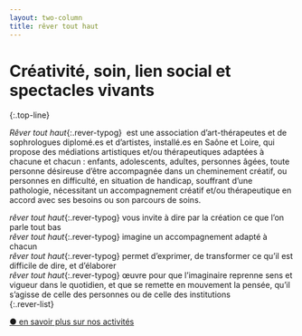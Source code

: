 ```yaml
---
layout: two-column
title: rêver tout haut
---
```

# Créativité, soin, lien social et spectacles vivants
{:.top-line}

<!-- ### Médiations et accompagnements thérapeutiques et créatifs adaptés aux personnes et aux institutions -->



*Rêver tout haut*{:.rever-typog}  est une association d’art-thérapeutes et de sophrologues diplomé.es et d’artistes, installé.es en Saône et Loire, qui propose des médiations artistiques et/ou thérapeutiques adaptées à chacune et chacun : enfants, adolescents, adultes, personnes âgées, toute personne désireuse d’être accompagnée dans un cheminement créatif, ou personnes en difficulté, en situation de handicap, souffrant d’une pathologie, nécessitant un accompagnement créatif et/ou thérapeutique en accord avec ses besoins ou son parcours de soins.

*rêver tout haut*{:.rever-typog} vous invite à  dire par la création ce que l’on parle tout bas  
*rêver tout haut*{:.rever-typog} imagine un accompagnement adapté à chacun  
*rêver tout haut*{:.rever-typog} permet d’exprimer, de transformer ce qu’il est difficile de dire, et d’élaborer  
*rêver tout haut*{:.rever-typog} œuvre pour que l’imaginaire reprenne sens et vigueur dans le quotidien, et que se remette en mouvement la pensée, qu’il s’agisse de celle des personnes ou de celle des institutions  
{:.rever-list}

<!-- <div class="tab">
<input id="tab-one" type="checkbox" name="tabs">
      <label for="tab-one">Nos activités</label>
      <div class="tab-content">
        <p><span class="rever-typog">Rêver tout haut</span> accompagne des personnes à domicile ou en cabinet, intervient dans le cadre de structures médico-sociales, et conçoit et anime des médiations adaptées aux spécificités institutionnelles, aux problématiques qu’elles accompagnent et aux nécessités du territoire sur lequel elles sont installées.</p>  

<p>Ecriture, dessin, collage, terre, expression du corps, exploration de son intériorité, musique, chansons, fabrication d’objets insolites, détournement d’objets de tous les jours, théâtre, travail de la voix, vidéo, photographie, sont les médiations proposées, sachant que Rêver tout haut, comme son nom l’indique, continue d’inventer des médiations singulières, toujours adaptées et réadaptées en fonction de la particularité des personnes et des structures, et de leur rythme.</p> 

<p>Individuelles ou groupales, en séances ponctuelles, régulières ou sous forme de stages, les médiations proposées peuvent être complémentaires et animées par plusieurs intervenant.es qui ont dans l’idée de créer des passerelles entre elles, afin d’offrir aux personnes accompagnées, l’environnement le plus créatif, le plus ouvert et le plus judicieux possible. Le travail en équipe, la concertation et le dialogue sont des valeurs de notre association.</p>  

<p><span class="rever-typog">Rêver tout haut</span> est aussi un espace d’échanges et de paroles de praticiens de la médiation, qui mettent en commun leurs idées, leur énergie afin de constamment nourrir et remettre en mouvement leurs pratiques, leurs actions, leurs concepts, et leurs méthodes.</p>
<p><span class="rever-typog">Rêver tout haut</span> se rêve, se projette et se pense comme un laboratoire d’idées nouvelles, d’expériences artistiques et thérapeutiques transversales, une mise en commun de pratiques toujours en mouvement et en questionnement, une entreprise concrète de transformation des personnes et des institutions, animée par la conscience des problématiques humaines contemporaines. Enfin, <span class="rever-typog">Rêver tout haut</span> mise sur l’imaginaire fécond des individus, des institutions, et des professionnels du soin.</p>
  </div>
</div> -->
<div class="savoir-plus"><a href="nos-activites">● en savoir plus sur nos activités</a></div>


<!-- <div class="tab">
<input id="tab-two" type="checkbox" name="tabs">
      <label for="tab-two">Pour qui ?</label>
      <div class="tab-content">
        <p>Nos ateliers sont ouverts à toutes et à tous. Chaque personne, de tout âge, ou chaque groupe désireux de faire appel à sa créativité, de tenter quelque chose qui le sorte du quotidien et le fasse voyager dans un univers artistique, qui lui fasse expérimenter une autre façon d’être, de voir le monde, d’être ensemble est bienvenu. </p>

<p>Comme nous travaillons régulièrement à partir de faits sociaux, ou problématiques de santé, nous pouvons aussi nous adapter et proposer des ateliers qui soient sensibles à certains publics comme : 
<ul>
<li>les bébés et leurs parents en difficultés de liens précoces</li>
<li>les enfants (en rupture familiale, enfants placés en famille d’accueil ou en foyer, enfants souffrant de troubles du comportement...)</li>
<li>les adolescents (troubles alimentaires, échec scolaire, début de la vie sexuelle et de la prise d’autonomie...)</li>
<li>les adultes (en conflits familiaux ou professionnels, souffrant de burn out- victimes de violences, en demande d’asile et de statut de réfugiée...)</li>
<li>femmes enceintes et leur entourage (questionnement autour de la parentalité, de la grand-parentalité, parcours d’adoption, de PMA, de traitement de la stérilité, annonce d’un handicap...)</li>
<li>les personnes âgées (stimulation des capacités cognitives et physiques...)</li>
<li>les personnes isolées  (exclues de la vue sociale et de contexte familial, précarité, mal-logées...)</li>
<li>les personnes porteuses d’un handicap psychique ou physique</li>
<li>les personnes suivant un traitement médical lourd, chez elle ou en milieu hospitalier, et personnes souffrant d’une addiction avec ou sans substance</li>
<li>les aidants : personnes soutenant, hébergeant des proches souffrant d’une pathologie, d’un handicap ou prenant en charge des personnes âgées dépendantes </li>
<li>les professionnels désireux de partager et de transformer leurs vécus et leurs relations complexes avec leurs usagers, leurs élèves, leurs patients, leurs pensionnaires. Professionnels du travail social, soignant et de l’accompagnement à la personne, traversant des difficultés ou des conflits, des transferts et contre-transferts éprouvants...)</li>
</ul>
</p>

<p>Enfin, comme nous travaillons aussi pour différentes structures, voici une liste non exhaustive de toutes celles avec lesquelles nous pouvons collaborer : </p>
<ul>
<li>Institutions médicales : 
  <ul>
  <li>Centre Médico-Psychologique </li>
  <li>Centre de Santé Mentale </li>
  <li>Hôpital de jour </li>
  <li>Centre Hospitalier </li>
  <li>Unité de Psychiatrie</li>
  <li>Maternité et Unité de périnatalité (stérilité, prématurité, orthogénie)</li>
  <li>Maison d’Accueil Spécialisée</li>
  <li>Unité Soin du lien mère/enfant</li>
  <li>Unité Alzheimer</li>
  <li>Soins Palliatifs</li>
  <li>Centre de Rééducation</li>
  <li>Centre de Radiothérapie- d’Oncologie</li>
  <li>Centre de Dialyse</li>
  <li>Maisons de Santé</li>
  </ul>
</li>

<li>Institutions médico-sociales : 
  <ul>
  <li>Instituts Médico-Educatifs</li>
  <li>Institut Thérapeutique Educatif et Pédagogique</li>
  <li>Service d’Education Spéciale et de Soins à Domicile</li>
  <li>Centre d’Action Médicale Précoce</li>
  <li>Etablissement et Service d’Aide par le Travail</li>
  <li>EHPAD (pour personnes âgées dépendantes)</li>
  <li>SAMSAH</li>
  <li>Maisons Départementales des Personnes Handicapées</li>
  <li>Les services et associations de soins et d’aide à domicile</li>
  <li>Comité Local de Santé Mentale</li>
  </ul>
</li>
​​<li>Institutions sociales :
  <ul>
    <li>Service des Aides Sociales à l’Enfance</li>
  <li>Protection Judiciaire de la Jeunesse</li>
  <li>Maison des Solidarités</li>
  <li>Associations et services d’accompagnement 
    <ul>
      <li>des bénéficiaires du RSA</li>
      <li>des personnes sous tutelle</li>
      <li>des personnes en recherche d’emploi</li>
      <li>des personnes précaires et exclues des relations sociales</li>
      <li>des personnes suivies par les services judiciaires</li>
      <li>du passage à la retraite</li>
    </ul></li>
  <li>Lieux d’accueil des questions de parentalité (LAEP)</li>
  <li>Education Nationale</li>
  <li>Missions d’accueil des réfugiés et demandeurs d’asile</li>
  <li>Centres Sociaux</li>
  <li>Maisons de quartier</li>
  <li>Associations d’Aidants</li>
  <li>Unafam</li>
  <li>Foyers d’hébergement</li>
  <li>Service d’accompagnement de personnes victimes de violence</li>
  <li>Médiations familiales</li>
  <li>Mutuelle Sociale Agricole</li>
  <li>Caisses de retraite</li>
  </ul>
</li>
</ul>
</div>
</div>
    


 -->